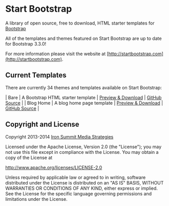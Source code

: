 # Start Bootstrap

A library of open source, free to download, HTML starter templates for [Bootstrap](http://getbootstrap.com/)

All of the templates and themes featured on Start Bootstrap are up to date for Bootstrap 3.3.0!

For more information please visit the website at [http://startbootstrap.com](http://startbootstrap.com).

## Current Templates

There are currently 34 themes and templates available on Start Bootstrap:

| Bare  | A Bootstrap HTML starter template | [Preview &amp; Download](http://startbootstrap.com/template-overviews/bare/) | [GitHub Source](https://github.com/IronSummitMedia/startbootstrap-bare) |
| Blog Home  | A blog home page template | [Preview &amp; Download](http://startbootstrap.com/template-overviews/blog-home/) | [GitHub Source](https://github.com/IronSummitMedia/startbootstrap-blog-home) |


## Copyright and License
Copyright 2013-2014 [Iron Summit Media Strategies](http://www.ironsummitmedia.com/)

Licensed under the Apache License, Version 2.0 (the "License"); you may not use this file except in compliance with the License. You may obtain a copy of the License at

http://www.apache.org/licenses/LICENSE-2.0

Unless required by applicable law or agreed to in writing, software distributed under the License is distributed on an "AS IS" BASIS, WITHOUT WARRANTIES OR CONDITIONS OF ANY KIND, either express or implied. See the License for the specific language governing permissions and limitations under the License.

